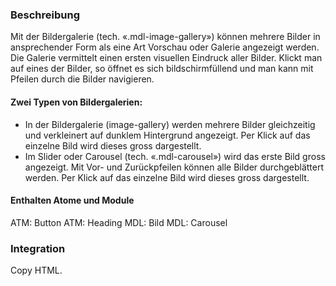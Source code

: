 ### Beschreibung
Mit der Bildergalerie (tech. «.mdl-image-gallery») können mehrere Bilder in ansprechender Form als eine Art Vorschau oder Galerie angezeigt werden. Die Galerie vermittelt einen ersten visuellen Eindruck aller Bilder. Klickt man auf eines der Bilder, so öffnet es sich bildschirmfüllend und man kann mit Pfeilen durch die Bilder navigieren.
 
#### Zwei Typen von Bildergalerien:
<ul>
<li>In der Bildergalerie (image-gallery) werden mehrere Bilder gleichzeitig und verkleinert auf dunklem Hintergrund angezeigt. Per Klick auf das einzelne Bild wird dieses gross dargestellt.
<li>Im Slider oder Carousel (tech. «.mdl-carousel») wird das erste Bild gross angezeigt. Mit Vor- und Zurückpfeilen können alle Bilder durchgeblättert werden. Per Klick auf das einzelne Bild wird dieses gross dargestellt.
</ul>

#### Enthalten Atome und Module
ATM: Button
ATM: Heading
MDL: Bild
MDL: Carousel
 
### Integration
 
Copy HTML.

